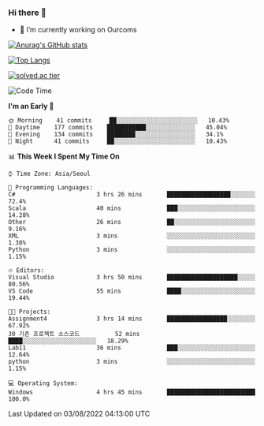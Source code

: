### Hi there 👋

- 🔭 I’m currently working on Ourcoms

<!--
**Rhange/Rhange** is a ✨ _special_ ✨ repository because its `README.md` (this file) appears on your GitHub profile.

Here are some ideas to get you started:

- 🌱 I’m currently learning ...
- 👯 I’m looking to collaborate on ...
- 🤔 I’m looking for help with ...
- 💬 Ask me about ...
- 📫 How to reach me: ...
- 😄 Pronouns: ...
- ⚡ Fun fact: ...
-->

[![Anurag's GitHub stats](https://github-readme-stats.vercel.app/api?username=rhange&show_icons=true&theme=gruvbox)](https://github.com/anuraghazra/github-readme-stats)

[![Top Langs](https://github-readme-stats.vercel.app/api/top-langs/?username=rhange&layout=compact&theme=gruvbox)](https://github.com/anuraghazra/github-readme-stats)

[![solved.ac tier](http://mazassumnida.wtf/api/generate_badge?boj=rhange0511)](https://solved.ac/rhange0511)

  <!--START_SECTION:waka-->
![Code Time](http://img.shields.io/badge/Code%20Time-0%20secs-blue)

**I'm an Early 🐤** 

```text
🌞 Morning    41 commits     ██░░░░░░░░░░░░░░░░░░░░░░░   10.43% 
🌆 Daytime    177 commits    ███████████░░░░░░░░░░░░░░   45.04% 
🌃 Evening    134 commits    ████████░░░░░░░░░░░░░░░░░   34.1% 
🌙 Night      41 commits     ██░░░░░░░░░░░░░░░░░░░░░░░   10.43%

```


📊 **This Week I Spent My Time On** 

```text
⌚︎ Time Zone: Asia/Seoul

💬 Programming Languages: 
C#                       3 hrs 26 mins       ██████████████████░░░░░░░   72.4% 
Scala                    40 mins             ███░░░░░░░░░░░░░░░░░░░░░░   14.28% 
Other                    26 mins             ██░░░░░░░░░░░░░░░░░░░░░░░   9.16% 
XML                      3 mins              ░░░░░░░░░░░░░░░░░░░░░░░░░   1.38% 
Python                   3 mins              ░░░░░░░░░░░░░░░░░░░░░░░░░   1.15%

🔥 Editors: 
Visual Studio            3 hrs 50 mins       ████████████████████░░░░░   80.56% 
VS Code                  55 mins             ████░░░░░░░░░░░░░░░░░░░░░   19.44%

🐱‍💻 Projects: 
Assignment4              3 hrs 14 mins       █████████████████░░░░░░░░   67.92% 
30 기존 프로젝트 소스코드          52 mins             ████░░░░░░░░░░░░░░░░░░░░░   18.29% 
Lab11                    36 mins             ███░░░░░░░░░░░░░░░░░░░░░░   12.64% 
python                   3 mins              ░░░░░░░░░░░░░░░░░░░░░░░░░   1.15%

💻 Operating System: 
Windows                  4 hrs 45 mins       █████████████████████████   100.0%

```


 Last Updated on 03/08/2022 04:13:00 UTC
<!--END_SECTION:waka-->
